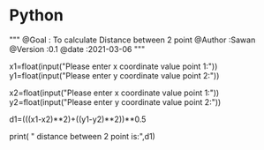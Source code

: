 # Python
"""
@Goal    : To calculate Distance between 2 point
@Author  :Sawan
@Version :0.1
@date    :2021-03-06
"""


x1=float(input("Please enter x coordinate value point 1:"))
y1=float(input("Please enter y coordinate value point 2:"))

x2=float(input("Please enter x coordinate value point 1:"))
y2=float(input("Please enter y coordinate value point 2:"))

d1=(((x1-x2)**2)+((y1-y2)**2))**0.5


print( " distance between 2 point is:",d1)
